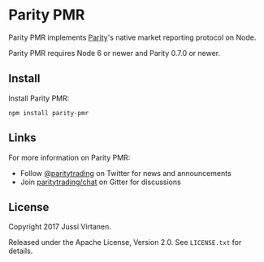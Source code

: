 # Parity PMR

Parity PMR implements [Parity][]'s native market reporting protocol on Node.

  [Parity]: https://github.com/paritytrading/parity

Parity PMR requires Node 6 or newer and Parity 0.7.0 or newer.

## Install

Install Parity PMR:

```
npm install parity-pmr
```

## Links

For more information on Parity PMR:

- Follow [@paritytrading](https://twitter.com/paritytrading) on Twitter for
  news and announcements
- Join [paritytrading/chat](https://gitter.im/paritytrading/chat) on Gitter
  for discussions

## License

Copyright 2017 Jussi Virtanen.

Released under the Apache License, Version 2.0. See `LICENSE.txt` for details.
